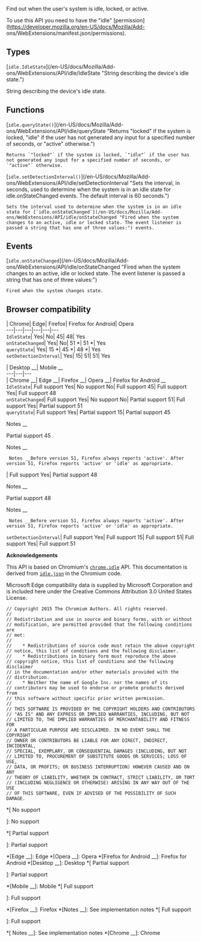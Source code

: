 Find out when the user's system is idle, locked, or active.

To use this API you need to have the "idle"
[permission](https://developer.mozilla.org/en-US/docs/Mozilla/Add-
ons/WebExtensions/manifest.json/permissions).

## Types

[`idle.IdleState`](/en-US/docs/Mozilla/Add-
ons/WebExtensions/API/idle/IdleState "String describing the device's idle
state.")

    

String describing the device's idle state.

## Functions

[`idle.queryState()`](/en-US/docs/Mozilla/Add-
ons/WebExtensions/API/idle/queryState "Returns "locked" if the system is
locked, "idle" if the user has not generated any input for a specified number
of seconds, or "active" otherwise.")

    Returns `"locked"` if the system is locked, `"idle"` if the user has not generated any input for a specified number of seconds, or `"active"` otherwise.
[`idle.setDetectionInterval()`](/en-US/docs/Mozilla/Add-
ons/WebExtensions/API/idle/setDetectionInterval "Sets the interval, in
seconds, used to determine when the system is in an idle state for
idle.onStateChanged events. The default interval is 60 seconds.")

    Sets the interval used to determine when the system is in an idle state for [`idle.onStateChanged`](/en-US/docs/Mozilla/Add-ons/WebExtensions/API/idle/onStateChanged "Fired when the system changes to an active, idle or locked state. The event listener is passed a string that has one of three values:") events.

## Events

[`idle.onStateChanged`](/en-US/docs/Mozilla/Add-
ons/WebExtensions/API/idle/onStateChanged "Fired when the system changes to an
active, idle or locked state. The event listener is passed a string that has
one of three values:")

    Fired when the system changes state.

## Browser compatibility

| Chrome| Edge| Firefox| Firefox for Android| Opera  
---|---|---|---|---|---  
`IdleState`|  Yes|  No| 45| 48|  Yes  
`onStateChanged`|  Yes|  No| 51 *| 51 *|  Yes  
`queryState`|  Yes| 15 *| 45 *| 48 *|  Yes  
`setDetectionInterval`|  Yes| 15| 51| 51|  Yes  
  
| Desktop __| Mobile __  
---|---|---  
| Chrome __| Edge __| Firefox __| Opera __| Firefox for Android __  
`IdleState`|  Full support Yes|  No support No|  Full support 45|  Full
support Yes|  Full support 48  
`onStateChanged`|  Full support Yes|  No support No|  Partial support 51|
Full support Yes|  Partial support 51  
`queryState`|  Full support Yes|  Partial support 15|  Partial support 45

Notes __

Partial support 45

Notes __

     Notes __Before version 51, Firefox always reports 'active'. After version 51, Firefox reports 'active' or 'idle' as appropriate.
|  Full support Yes|  Partial support 48

Notes __

Partial support 48

Notes __

     Notes __Before version 51, Firefox always reports 'active'. After version 51, Firefox reports 'active' or 'idle' as appropriate.  
`setDetectionInterval`|  Full support Yes|  Full support 15|  Full support 51|
Full support Yes|  Full support 51  
  
**Acknowledgements**

This API is based on Chromium's
[`chrome.idle`](https://developer.chrome.com/extensions/idle) API. This
documentation is derived from
[`idle.json`](https://chromium.googlesource.com/chromium/src/+/master/extensions/common/api/idle.json)
in the Chromium code.

Microsoft Edge compatibility data is supplied by Microsoft Corporation and is
included here under the Creative Commons Attribution 3.0 United States
License.

    
    
    // Copyright 2015 The Chromium Authors. All rights reserved.
    //
    // Redistribution and use in source and binary forms, with or without
    // modification, are permitted provided that the following conditions are
    // met:
    //
    //    * Redistributions of source code must retain the above copyright
    // notice, this list of conditions and the following disclaimer.
    //    * Redistributions in binary form must reproduce the above
    // copyright notice, this list of conditions and the following disclaimer
    // in the documentation and/or other materials provided with the
    // distribution.
    //    * Neither the name of Google Inc. nor the names of its
    // contributors may be used to endorse or promote products derived from
    // this software without specific prior written permission.
    //
    // THIS SOFTWARE IS PROVIDED BY THE COPYRIGHT HOLDERS AND CONTRIBUTORS
    // "AS IS" AND ANY EXPRESS OR IMPLIED WARRANTIES, INCLUDING, BUT NOT
    // LIMITED TO, THE IMPLIED WARRANTIES OF MERCHANTABILITY AND FITNESS FOR
    // A PARTICULAR PURPOSE ARE DISCLAIMED. IN NO EVENT SHALL THE COPYRIGHT
    // OWNER OR CONTRIBUTORS BE LIABLE FOR ANY DIRECT, INDIRECT, INCIDENTAL,
    // SPECIAL, EXEMPLARY, OR CONSEQUENTIAL DAMAGES (INCLUDING, BUT NOT
    // LIMITED TO, PROCUREMENT OF SUBSTITUTE GOODS OR SERVICES; LOSS OF USE,
    // DATA, OR PROFITS; OR BUSINESS INTERRUPTION) HOWEVER CAUSED AND ON ANY
    // THEORY OF LIABILITY, WHETHER IN CONTRACT, STRICT LIABILITY, OR TORT
    // (INCLUDING NEGLIGENCE OR OTHERWISE) ARISING IN ANY WAY OUT OF THE USE
    // OF THIS SOFTWARE, EVEN IF ADVISED OF THE POSSIBILITY OF SUCH DAMAGE.
    
  *[
No support

]: No support

  *[
 Partial support

]: Partial support

  *[Edge __]: Edge
  *[Opera __]: Opera
  *[Firefox for Android __]: Firefox for Android
  *[Desktop __]: Desktop
  *[
Partial support

]: Partial support

  *[Mobile __]: Mobile
  *[
 Full support

]: Full support

  *[Firefox __]: Firefox
  *[Notes __]: See implementation notes
  *[
Full support

]: Full support

  *[ Notes __]: See implementation notes
  *[Chrome __]: Chrome

